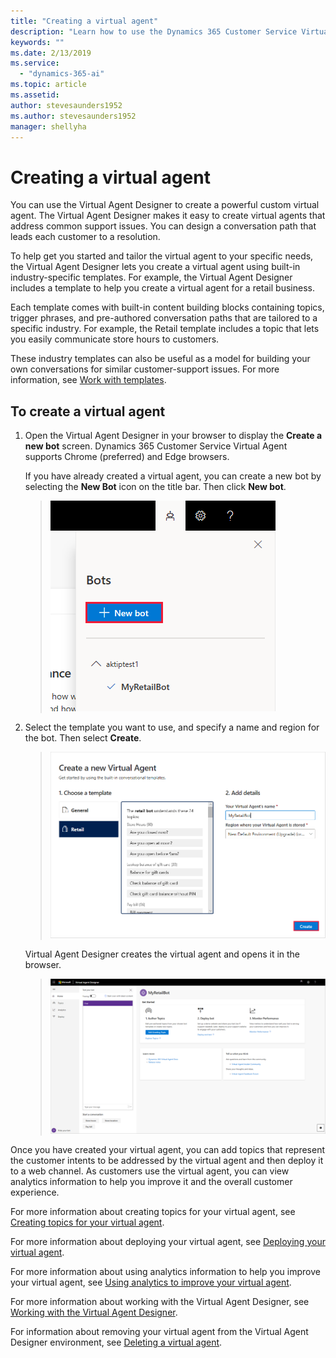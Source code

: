 ```yaml
---
title: "Creating a virtual agent"
description: "Learn how to use the Dynamics 365 Customer Service Virtual Agent to create a virtual agent."
keywords: ""
ms.date: 2/13/2019
ms.service:
  - "dynamics-365-ai"
ms.topic: article
ms.assetid: 
author: stevesaunders1952
ms.author: stevesaunders1952
manager: shellyha
---
```


# Creating a virtual agent

You can use the Virtual Agent Designer to create a powerful custom virtual agent. The Virtual Agent Designer makes it easy to create virtual agents that address common support issues. You can design a conversation path that leads each customer to a resolution.

To help get you started and tailor the virtual agent to your specific needs, the Virtual Agent Designer lets you create a virtual agent using built-in industry-specific templates. For example, the Virtual Agent Designer includes a template to help you create a virtual agent for a retail business.

Each template comes with built-in content building blocks containing topics, trigger phrases, and pre-authored conversation paths that are tailored to a specific industry. For example, the Retail template includes a topic that lets you easily communicate store hours to customers.

These industry templates can also be useful as a model for building your own conversations for similar customer-support issues. For more information, see [Work with templates](how-to-templates.md).

## To create a virtual agent

1. Open the Virtual Agent Designer in your browser to display the **Create a new bot** screen. Dynamics 365 Customer Service Virtual Agent supports Chrome (preferred) and Edge browsers.

    If you have already created a virtual agent, you can create a new bot by selecting the **New Bot** icon on the title bar. Then click **New bot**.

   > ![New bot icon](media/new-bot-icon.png)

2. Select the template you want to use, and specify a name and region for the bot. Then select **Create**.

   > ![Create a new bot](media/create-new-bot.png)

    Virtual Agent Designer creates the virtual agent and opens it in the browser.

   > ![Open bot](media/open-bot.png)

Once you have created your virtual agent, you can add topics that represent the customer intents to be addressed by the virtual agent and then deploy it to a web channel. As customers use the virtual agent, you can view analytics information to help you improve it and the overall customer experience.

For more information about creating topics for your virtual agent, see [Creating topics for your virtual agent](getting-started-create-topics.md).

For more information about deploying your virtual agent, see [Deploying your virtual agent](getting-started-deploy.md).

For more information about using analytics information to help you improve your virtual agent, see [Using analytics to improve your virtual agent](getting-started-analytics.md).

For more information about working with the Virtual Agent Designer, see [Working with the Virtual Agent Designer](getting-started-bot-designer.md).

For information about removing your virtual agent from the Virtual Agent Designer environment, see [Deleting a virtual agent](getting-started-delete-bot.md).
